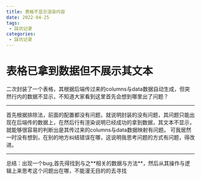 ```yaml
---
title: 表格不显示渲染内容
date: 2022-04-25
tags:
 - 踩坑记录
categories:
 - 踩坑记录
---
```


# 表格已拿到数据但不展示其文本
二次封装了一个表格，其根据后端传过来的columns与data数据自动生成，但突然行内的数据不显示，不知道大家看到这里首先会想到哪里出了问题？
<hr/>
首先根据排除法，前面的配置都没有问题，就说明封装的没有问题，其问题只能出现在后端传的数据上，在然后行有渲染说明已经成功的拿到数据，其文本不显示，就能够很容易的判断出是其传过来的columns与data数据映射有问题。
可我居然一时没有想到，在别的地方纠结错误在哪，这说明我思考问题的方式有问题，得改进。
<hr/>
总结：出现一个bug,首先得找到与之**相关的数据与方法**，然后从其操作与逻辑上来思考这个问题出在哪，不能漫无目的的去寻找
